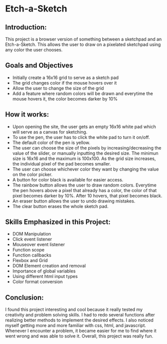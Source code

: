 # Etch-a-Sketch

## Introduction:
This project is a browser version of something between a sketchpad and an Etch-a-Sketch. This allows the user to draw on a pixelated sketchpad using any color the user chooses.

## Goals and Objectives

* Initially create a 16x16 grid to serve as a sketch pad
* The grid changes color if the mouse hovers over it
* Allow the user to change the size of the grid
* Add a feature where random colors will be drawn and everytime the mouse hovers it, the color becomes darker by 10%

## How it works:

* Upon opening the site, the user gets an empty 16x16 white pad which will serve as a canvas for sketching. 
* To use the pen, the user has to click the white pad to turn it on/off.
* The default color of the pen is yellow.
* The user can choose the size of the pixels by increasing/decreasing the value of the slider, or manually inputting the desired size. The minimun size is 16x16 and the maximum is 100x100. As the grid size increases, the individual pixel of the pad becomes smaller.
* The user can choose whichever color they want by changing the value on the color picker.
* A button for color black is available for easier access.
* The rainbow button allows the user to draw random colors. Everytime the pen hovers above a pixel that already has a color, the color of that pixel becomes darker by 10%. After 10 hovers, that pixel becomes black.
* An eraser button allows the user to undo drawing mistakes.
* The clear button erases the whole sketch pad.

## Skills Emphasized in this Project:

* DOM Manipulation
* Click event listener
* Mouseover event listener
* Function scope
* Function callbacks
* Flexbox and Grid
* DOM Element creation and removal
* Importance of global variables
* Using different html input types
* Color format conversion

## Conclusion:

I found this project interesting and cool because it really tested my creativity and problem solving skills. I had to redo several functions after realizing better methods to implement the desired effects. I also noticed myself getting more and more familiar with css, html, and javascript. Whenever I encounter a problem, it became easier for me to find where it went wrong and was able to solve it. Overall, this project was really fun.